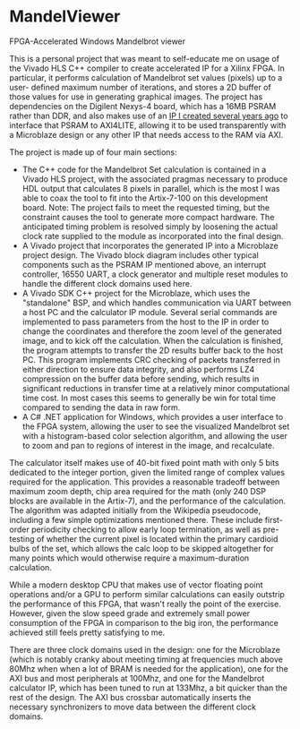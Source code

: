 # MandelViewer
FPGA-Accelerated Windows Mandelbrot viewer

This is a personal project that was meant to self-educate me on usage of the Vivado HLS C++ compiler to create
accelerated IP for a Xilinx FPGA.  In particular, it performs calculation of Mandelbrot set values (pixels) up to a user-
defined maximum number of iterations, and stores a 2D buffer of those values for use in generating graphical images.
The project has dependencies on the Digilent Nexys-4 board, which has a 16MB PSRAM rather than DDR, and also makes use
of an [IP I created several years ago](https://github.com/andrewsil1/NexysPsram) to interface that PSRAM to AXI4LITE, allowing it to be used transparently with a
Microblaze design or any other IP that needs access to the RAM via AXI.

The project is made up of four main sections:
- The C++ code for the Mandelbrot Set calculation is contained in a Vivado HLS project, with the associated pragmas 
necessary to produce HDL output that calculates 8 pixels in parallel, which is the most I was able to coax the tool 
to fit into the Artix-7-100 on this development board.  Note: The project fails to meet the requested timing, but the
constraint causes the tool to generate more compact hardware.  The anticipated timing problem is resolved simply by 
loosening the actual clock rate supplied to the module as incorporated into the final design.
- A Vivado project that incorporates the generated IP into a Microblaze project design.  The Vivado block diagram includes other
typical components such as the PSRAM IP mentioned above, an interrupt controller, 16550 UART, a clock generator and 
multiple reset modules to handle the different clock domains used here.
- A Vivado SDK C++ project for the Microblaze, which uses the "standalone" BSP, and which handles communication via UART
between a host PC and the calculator IP module.  Several serial commands are implemented to pass parameters from the host to
the IP in order to change the coordinates and therefore the zoom level of the generated image, and to kick off the calculation.
When the calculation is finished, the program attempts to transfer the 2D results buffer back to the host PC.  This program
implements CRC checking of packets transferred in either direction to ensure data integrity, and also performs LZ4
compression on the buffer data before sending, which results in significant reductions in transfer time at a relatively
minor computational time cost. In most cases this seems to generally be win for total time compared to sending the data in raw form.
- A C# .NET application for Windows, which provides a user interface to the FPGA system, allowing the user to see the
visualized Mandelbrot set with a histogram-based color selection algorithm, and allowing the user to zoom and pan to
regions of interest in the image, and recalculate.

The calculator itself makes use of 40-bit fixed point math with only 5 bits dedicated to the integer portion, given the limited
range of complex values required for the application.  This provides a reasonable tradeoff between maximum zoom depth, chip area
required for the math (only 240 DSP blocks are available in the Artix-7), and the performance of the calculation.  The
algorithm was adapted initially from the Wikipedia pseudocode, including a few simple optimizations mentioned there. These include
first-order periodicity checking to allow early loop termination, as well as pre-testing of whether the current pixel
is located within the primary cardioid bulbs of the set, which allows the calc loop to be skipped altogether for many points which
would otherwise require a maximum-duration calculation.

While a modern desktop CPU that makes use of vector floating point operations and/or a GPU to perform similar calculations can
easily outstrip the performance of this FPGA, that wasn't really the point of the exercise.  However, given the slow speed
grade and extremely small power consumption of the FPGA in comparison to the big iron, the performance achieved still feels 
pretty satisfying to me.

There are three clock domains used in the design: one for the Microblaze (which is notably cranky about meeting timing at
frequencies much above 80Mhz when when a lot of BRAM is needed for the application), one for the AXI bus and most peripherals 
at 100Mhz, and one for the Mandelbrot calculator IP, which has been tuned to run at 133Mhz, a bit quicker than the rest of 
the design.  The AXI bus crossbar automatically inserts the necessary synchronizers to move data between the different clock domains.
